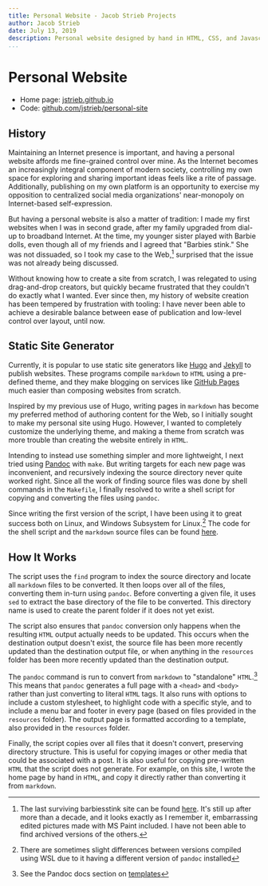 ```yaml
---
title: Personal Website - Jacob Strieb Projects
author: Jacob Strieb
date: July 13, 2019
description: Personal website designed by hand in HTML, CSS, and Javascript, and compiled from markdown using a custom bash script.
...
```


# Personal Website

- Home page: [jstrieb.github.io](https://jstrieb.github.io)
- Code:
  [github.com/jstrieb/personal-site](http://github.com/jstrieb/personal-site)


## History

Maintaining an Internet presence is important, and having a personal website
affords me fine-grained control over mine. As the Internet becomes an
increasingly integral component of modern society, controlling my own space for
exploring and sharing important ideas feels like a rite of passage.
Additionally, publishing on my own platform is an opportunity to exercise my
opposition to centralized social media organizations' near-monopoly on
Internet-based self-expression.

But having a personal website is also a matter of tradition: I made my first
websites when I was in second grade, after my family upgraded from dial-up to
broadband Internet. At the time, my younger sister played with Barbie dolls,
even though all of my friends and I agreed that "Barbies stink." She was not
dissuaded, so I took my case to the Web,[^1] surprised that the issue was not
already being discussed.

Without knowing how to create a site from scratch, I was relegated to using
drag-and-drop creators, but quickly became frustrated that they couldn't do
exactly what I wanted. Ever since then, my history of website creation has been
tempered by frustration with tooling: I have never been able to achieve a
desirable balance between ease of publication and low-level control over
layout, until now.


## Static Site Generator

Currently, it is popular to use static site generators like
[Hugo](http://gohugo.io) and [Jekyll](https://jekyllrb.com) to publish
websites. These programs compile `markdown` to `HTML` using a pre-defined
theme, and they make blogging on services like
[GitHub Pages](http://pages.github.com) much easier than composing websites from
scratch.

Inspired by my previous use of Hugo, writing pages in `markdown` has become my
preferred method of authoring content for the Web, so I initially sought to
make my personal site using Hugo. However, I wanted to completely customize the
underlying theme, and making a theme from scratch was more trouble than
creating the website entirely in `HTML`.

Intending to instead use something simpler and more lightweight, I next tried
using [Pandoc](http://pandoc.org) with `make`. But writing targets for each new
page was inconvenient, and recursively indexing the source directory never
quite worked right. Since all the work of finding source files was done by
shell commands in the `Makefile`, I finally resolved to write a shell script
for copying and converting the files using `pandoc`.

Since writing the first version of the script, I have been using it to great
success both on Linux, and Windows Subsystem for Linux.[^2] The code for the
shell script and the `markdown` source files can be found
[here](http://github.com/jstrieb/personal-site).


## How It Works

The script uses the `find` program to index the source directory and locate all
`markdown` files to be converted. It then loops over all of the files,
converting them in-turn using `pandoc`. Before converting a given file, it uses
`sed` to extract the base directory of the file to be converted.  This
directory name is used to create the parent folder if it does not yet exist.

The script also ensures that `pandoc` conversion only happens when the
resulting `HTML` output actually needs to be updated. This occurs when the
destination output doesn't exist, the source file has been more recently
updated than the destination output file, or when anything in the `resources`
folder has been more recently updated than the destination output.

The `pandoc` command is run to convert from `markdown` to "standalone"
`HTML`.[^3]  This means that `pandoc` generates a full page with a `<head>` and
`<body>` rather than just converting to literal `HTML` tags. It also runs with
options to include a custom stylesheet, to highlight code with a specific
style, and to include a menu bar and footer in every page (based on files
provided in the `resources` folder). The output page is formatted according to
a template, also provided in the `resources` folder.

Finally, the script copies over all files that it doesn't convert, preserving
directory structure. This is useful for copying images or other media that
could be associated with a post. It is also useful for copying pre-written
`HTML` that the script does not generate. For example, on this site, I wrote
the home page by hand in `HTML`, and copy it directly rather than converting
it from `markdown`.


[^1]: The last surviving barbiesstink site can be found
  [here](https://barbiesstink.webnode.com). It's still up after more than a
  decade, and it looks exactly as I remember it, embarrassing edited pictures
  made with MS Paint included. I have not been able to find archived versions
  of the others.

[^2]: There are sometimes slight differences between versions compiled using
  WSL due to it having a different version of `pandoc` installed

[^3]: See the Pandoc docs section on
  [templates](https://pandoc.org/MANUAL.html#templates)
